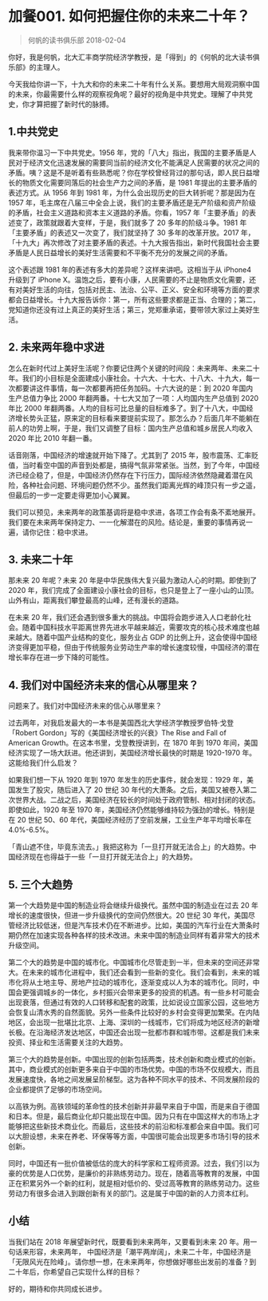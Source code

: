 # 加餐001. 如何把握住你的未来二十年？
> 何帆的读书俱乐部
2018-02-04

你好，我是何帆，北大汇丰商学院经济学教授，是「得到」的《何帆的北大读书俱乐部》的主理人。 

今天我给你讲一下，十九大和你的未来二十年有什么关系。要想用大局观洞察中国的未来，你最需要什么样的观察视角呢？最好的视角是中共党史。理解了中共党史，你才算把握了新时代的脉搏。 

## 1.中共党史
我来带你温习一下中共党史。1956 年，党的「八大」指出，我国的主要矛盾是人民对于经济文化迅速发展的需要同当前的经济文化不能满足人民需要的状况之间的矛盾。咦？这是不是听着有些熟悉呢？你在学校曾经背过的那句话，即人民日益增长的物质文化需要同落后的社会生产力之间的矛盾，是 1981 年提出的主要矛盾的表述方式。从 1956 年到 1981 年，为什么会出现历史的巨大转折呢？那是因为在 1957 年，毛主席在八届三中全会上说，我们的主要矛盾还是无产阶级和资产阶级的矛盾，社会主义道路和资本主义道路的矛盾。你看，1957 年「主要矛盾」的表述变了，政策就跟着大变样，于是，我们就多了 20 多年的阶级斗争。1981 年「主要矛盾」的表述又一次变了，我们就坚持了 30 多年的改革开放。2017 年，「十九大」再次修改了对主要矛盾的表述。十九大报告指出，新时代我国社会主要矛盾是人民日益增长的美好生活需要和不平衡不充分的发展之间的矛盾。

这个表述跟 1981 年的表述有多大的差异呢？这样来讲吧。这相当于从 iPhone4 升级到了 iPhone X。温饱之后，要有小康，人民需要的不止是物质文化需要，还有对美好生活的向往，包括对民主、法治、公平、正义、安全和环境等方面的要求都会日益增长。十九大报告诉你：第一，所有这些要求都是正当、合理的；第二，党知道你还没有过上真正的美好生活；第三，党郑重承诺，要带领大家过上美好生活。

## 2. 未来两年稳中求进
怎么在新时代过上美好生活呢？你要记住两个关键的时间段：未来两年、未来二十年。我们的小目标是全面建成小康社会。十六大、十七大、十八大、十九大，每一次都要讲这件事情，每一次都要再把任务加码。十六大说的是：到 2020 年国内生产总值力争比 2000 年翻两番。十七大又加了一项：人均国内生产总值到 2020 年比 2000 年翻两番。人均的目标可比总量的目标难多了。到了十八大，中国经济增长势头正猛，原来定的目标看来要提前实现了。那怎么办？后面几年不能躺在前人的功劳上啊，于是，我们又调整了目标：国内生产总值和城乡居民人均收入 2020 年比 2010 年翻一番。

话音刚落，中国经济的增速就开始下降了。尤其到了 2015 年，股市震荡、汇率贬值，当时看空中国的声音到处都是，搞得气氛非常紧张。当然，到了今年，中国经济已经企稳了，但是，中国经济仍然存在下行压力，国际经济依然隐藏着潜在风险，各种社会问题、环境问题仍然不少。虽然我们距离光辉的峰顶只有一步之遥，但最后的一步一定要走得更加小心翼翼。

我们可以预见，未来两年的政策基调将是稳中求进，各项工作会有条不紊地展开。我们要在未来两年保持定力、一一化解潜在的风险。结论是，重要的事情再说一遍，请你记住：稳中求进。 

## 3. 未来二十年
那未来 20 年呢？未来 20 年是中华民族伟大复兴最为激动人心的时期。即使到了 2020 年，我们完成了全面建设小康社会的目标，也只是登上了一座小山的山顶。山外有山，距离我们攀登最高的山峰，还有漫长的道路。

在未来 20 年，我们还会遇到很多重大的挑战。中国将会跑步进入人口老龄化社会。随着中国科技水平距离世界先进水平越来越近，需要攻克的核心技术难度也越来越大。随着中国产业结构的变化，服务业占 GDP 的比例上升，这会使得中国经济变得更加平稳，但由于传统服务业劳动生产率的增长速度较慢，中国经济的潜在增长率存在进一步下降的可能性。

## 4. 我们对中国经济未来的信心从哪里来？
问题来了。我们对中国经济未来的信心从哪里来？

过去两年，对我启发最大的一本书是美国西北大学经济学教授罗伯特·戈登「Robert Gordon」写的《美国经济增长的兴衰》The Rise and Fall of American Growth。在这本书里，戈登教授讲到，在 1870 年到 1970 年间，美国经济实现了一场大跃进。他还讲到，美国经济增长最快的时期是 1920-1970 年。 这能给我们什么启发？

如果我们想一下从 1920 年到 1970 年发生的历史事件，就会发现：1929 年，美国发生了股灾，随后进入了 20 世纪 30 年代的大萧条。之后，美国又被卷入第二次世界大战。二战之后，美国经济在较长的时间处于政府管制、相对封闭的状态。即使如此，1920 年至 1970 年，美国经济仍然能够维持较为强劲的增长。特别是在 20 世纪 50、60 年代，美国经济经历了空前发展，工业生产年平均增长率在 4.0%-6.5%。

「青山遮不住，毕竟东流去。」我把这称为「一旦打开就无法合上」的大趋势。中国经济现在也得益于一些「一旦打开就无法合上」的大趋势。

## 5. 三个大趋势
第一个大趋势是中国的制造业将会继续升级换代。虽然中国的制造业在过去 20 年增长的速度很快，但进一步升级换代的空间仍然很大。20 世纪 30 年代，美国尽管经济比较低迷，但是汽车技术仍在不断进步。比如，美国的汽车行业在大萧条时期仍然在加速实现各种各样的技术改进。未来中国的制造业同样有着非常大的技术升级空间。

第二个大的趋势是中国的城市化。中国城市化尽管走到一半，但未来的空间还非常大。在未来的城市化进程中，我们还会看到一些新的变化。我们会看到，未来的城市化将从土地主导、房地产拉动的城市化，逐渐变成以人为本的城市化。同时，中国会更强调城乡的一体化，乡村振兴会带来更多的投资的机遇。有一些乡村可能会出现衰落，但通过有效的人口转移和配套的政策，比如说设立国家公园，这些地方会恢复山清水秀的自然面貌。另外一些条件比较好的乡村会变得更加繁荣。在内陆地区，会出现一批堪比北京、上海、深圳的一线城市，它们将成为地区经济的新增长极。在沿海经济发达地区，中国还会出现一批都市群和城市带。这都是我们未来投资、择业和生活需要关注的大趋势。 

第三个大的趋势是创新。中国出现的创新包括两类，技术创新和商业模式的创新。其中，商业模式的创新更多来自于中国的市场优势。中国的市场不仅规模大，而且发展速度快，各地之间发展呈阶梯型。这为各种不同水平的技术、不同发展阶段的企业都提供了足够的市场空间。

以高铁为例。高铁领域的革命性的技术创新并非最早来自于中国，而是来自于德国和日本。但是，最后商业化却只能出现在中国。因为只有在中国这样大的市场上才能够把这些新技术商业化。而最后，这些技术的前沿和标准都会来自中国。我们可以大胆设想，未来在养老、环保等等方面，中国很可能会出现更多市场引导的技术创新。

同时，中国还有一批价值被低估的庞大的科学家和工程师资源。过去，我们引以为豪的优势是人口优势，是廉价的非熟练劳动力。现在，随着高等教育的发展，中国正在积累另外一个新的红利，就是相对低价的、受过高等教育的熟练劳动力。这些劳动力有很多会进入到跟创新有关的部门。这是属于中国的新的人力资本红利。

## 小结
当我们站在 2018 年展望新时代，既要看到未来两年，又要看到未来 20 年。用一句话来形容，未来两年， 中国经济是「潮平两岸阔」，未来二十年，中国经济是「无限风光在险峰」。请你想一想，在未来两年，你想做好哪些出发前的准备？到二十年后，你希望自己实现什么样的目标？ 

好的，期待和你共同成长进步。



